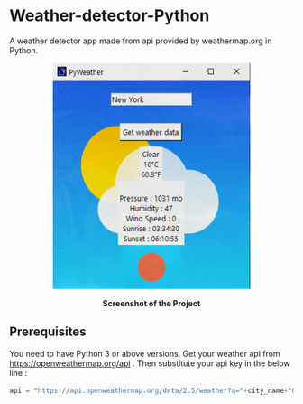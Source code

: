 # Weather-detector-Python
A weather detector app made from api provided by weathermap.org in Python.

<p align="center">
  <img width="350" height="400" src="https://github.com/JoelShine/Weather-detector-Python/blob/main/weather_images/PyWeather.png">
</p>

<p align="center">
  <b>Screenshot of the Project</b>
  </p>

Prerequisites 
-------------
You need to have Python 3 or above versions. Get your weather api from https://openweathermap.org/api . Then substitute your api key in the below line :
```python
api = "https://api.openweathermap.org/data/2.5/weather?q="+city_name+"&appid=YOUR API KEY HERE"
```
